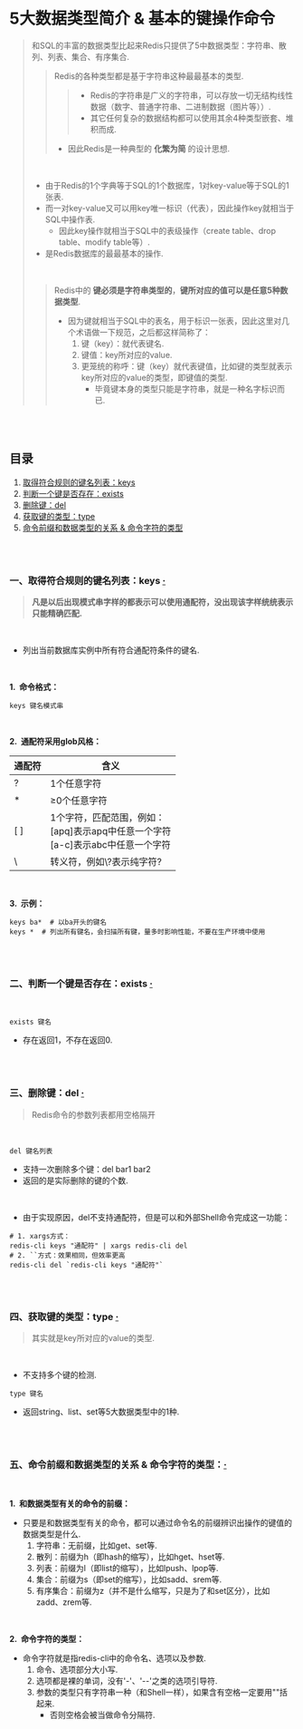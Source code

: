 # 5大数据类型简介 & 基本的键操作命令
> 和SQL的丰富的数据类型比起来Redis只提供了5中数据类型：字符串、散列、列表、集合、有序集合.
>
>> Redis的各种类型都是基于字符串这种最最基本的类型.
>>
>>> - Redis的字符串是广义的字符串，可以存放一切无结构线性数据（数字、普通字符串、二进制数据（图片等））.
>>> - 其它任何复杂的数据结构都可以使用其余4种类型嵌套、堆积而成.
>>
>> - 因此Redis是一种典型的 **化繁为简** 的设计思想.
>
> <br>
>
> - 由于Redis的1个字典等于SQL的1个数据库，1对key-value等于SQL的1张表.
> - 而一对key-value又可以用key唯一标识（代表），因此操作key就相当于SQL中操作表.
>    - 因此key操作就相当于SQL中的表级操作（create table、drop table、modify table等）.
> - 是Redis数据库的最最基本的操作.
>
> <br>
>
>> Redis中的 **键必须是字符串类型的**，**键所对应的值可以是任意5种数据类型**.
>>
>> - 因为键就相当于SQL中的表名，用于标识一张表，因此这里对几个术语做一下规范，之后都这样简称了：
>>    1. 键（key）：就代表键名.
>>    2. 键值：key所对应的value.
>>    3. 更笼统的称呼：键（key）就代表键值，比如键的类型就表示key所对应的value的类型，即键值的类型.
>>       - 毕竟键本身的类型只能是字符串，就是一种名字标识而已.

<br><br>

## 目录

1. [取得符合规则的键名列表：keys](#一取得符合规则的键名列表keys--)
2. [判断一个键是否存在：exists](#二判断一个键是否存在exists--)
3. [删除键：del](#三删除键del--)
4. [获取键的类型：type](#四获取键的类型type--)
5. [命令前缀和数据类型的关系 & 命令字符的类型]()

<br><br>

### 一、取得符合规则的键名列表：keys  [·](#目录)
> **凡是以后出现模式串字样的都表示可以使用通配符，没出现该字样统统表示只能精确匹配.**

<br>

- 列出当前数据库实例中所有符合通配符条件的键名.

<br>

**1.&nbsp; 命令格式：**

```Shell
keys 键名模式串
```

<br>

**2.&nbsp; 通配符采用glob风格：**

| 通配符 | 含义 |
| --- | --- |
| ? | 1个任意字符 |
| \* | ≥0个任意字符 |
| [ ] | 1个字符，匹配范围，例如：<br>[apq]表示apq中任意一个字符<br>[a-c]表示abc中任意一个字符 |
| \\ | 转义符，例如\\?表示纯字符? |

<br>

**3.&nbsp; 示例：**

```Shell
keys ba*  # 以ba开头的键名
keys *  # 列出所有键名，会扫描所有键，量多时影响性能，不要在生产环境中使用
```

<br><br>

### 二、判断一个键是否存在：exists  [·](#目录)

<br>

```Shell
exists 键名
```

- 存在返回1，不存在返回0.

<br><br>

### 三、删除键：del  [·](#目录)
> Redis命令的参数列表都用空格隔开

<br>

```Shell
del 键名列表
```

- 支持一次删除多个键：del bar1 bar2
- 返回的是实际删除的键的个数.

<br>

- 由于实现原因，del不支持通配符，但是可以和外部Shell命令完成这一功能：

```Shell
# 1. xargs方式：
redis-cli keys "通配符" | xargs redis-cli del
# 2. ``方式：效果相同，但效率更高
redis-cli del `redis-cli keys "通配符"`
```

<br><br>

### 四、获取键的类型：type  [·](#目录)
> 其实就是key所对应的value的类型.

<br>

- 不支持多个键的检测.

```Shell
type 键名
```

- 返回string、list、set等5大数据类型中的1种.

<br><br>

### 五、命令前缀和数据类型的关系 & 命令字符的类型：[·](#目录)

<br>

**1.&nbsp; 和数据类型有关的命令的前缀：**

- 只要是和数据类型有关的命令，都可以通过命令名的前缀辨识出操作的键值的数据类型是什么.
   1. 字符串：无前缀，比如get、set等.
   2. 散列：前缀为h（即hash的缩写），比如hget、hset等.
   3. 列表：前缀为l（即list的缩写），比如lpush、lpop等.
   4. 集合：前缀为s（即set的缩写），比如sadd、srem等.
   5. 有序集合：前缀为z（并不是什么缩写，只是为了和set区分），比如zadd、zrem等.

<br>

**2.&nbsp; 命令字符的类型：**

- 命令字符就是指redis-cli中的命令名、选项以及参数.
   1. 命令、选项部分大小写.
   2. 选项都是裸的单词，没有'-'、'--'之类的选项引导符.
   3. 参数的类型只有字符串一种（和Shell一样），如果含有空格一定要用""括起来.
      - 否则空格会被当做命令分隔符.
